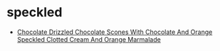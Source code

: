 # speckled

 * [Chocolate Drizzled Chocolate Scones With Chocolate And Orange Speckled Clotted Cream And Orange Marmalade](index/c/chocolate-drizzled-chocolate-scones-with-chocolate-and-orange-speckled-clotted-cream-and-orange-marmalade.json)
